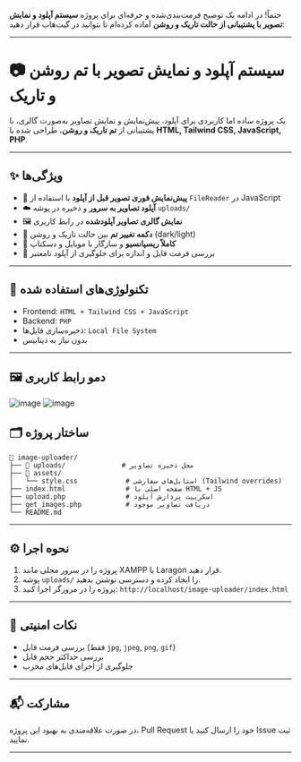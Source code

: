 حتماً! در ادامه یک توضیح فرمت‌بندی‌شده و حرفه‌ای برای پروژه **سیستم آپلود و نمایش تصویر با پشتیبانی از حالت تاریک و روشن** آماده کرده‌ام تا بتوانید در گیت‌هاب قرار دهید:

---

# 📷 سیستم آپلود و نمایش تصویر با تم روشن و تاریک

یک پروژه ساده اما کاربردی برای آپلود، پیش‌نمایش و نمایش تصاویر به‌صورت گالری، با پشتیبانی از **تم تاریک و روشن**، طراحی شده با **HTML, Tailwind CSS, JavaScript, PHP**.

---

## ✨ ویژگی‌ها

* 🔄 **پیش‌نمایش فوری تصویر قبل از آپلود** با استفاده از `FileReader` در JavaScript
* ☁️ **آپلود تصاویر به سرور** و ذخیره در پوشه `uploads/`
* 🖼️ **نمایش گالری تصاویر آپلودشده** در رابط کاربری
* 🌙 **دکمه تغییر تم** بین حالت تاریک و روشن (dark/light)
* 📱 **کاملاً ریسپانسیو** و سازگار با موبایل و دسکتاپ
* 🚫 بررسی فرمت فایل و اندازه برای جلوگیری از آپلود نامعتبر

---

## 🧪 تکنولوژی‌های استفاده شده

* Frontend: `HTML + Tailwind CSS + JavaScript`
* Backend: `PHP`
* ذخیره‌سازی فایل‌ها: `Local File System`
* بدون نیاز به دیتابیس

---

## 🖼️ دمو رابط کاربری
![image](https://github.com/user-attachments/assets/41093751-b5b3-40c2-b7a4-8506e651efd6)
![image](https://github.com/user-attachments/assets/4a97f8cf-d618-4ae2-8096-2c16e2a37334)


## 🗂️ ساختار پروژه

```
📁 image-uploader/
├── 📁 uploads/              # محل ذخیره تصاویر
├── 📁 assets/
│   └── style.css            # استایل‌های سفارشی (Tailwind overrides)
├── index.html               # صفحه اصلی با HTML + JS
├── upload.php               # اسکریپت پردازش آپلود
├── get_images.php           # دریافت تصاویر موجود
└── README.md
```

---

## ⚙️ نحوه اجرا

1. پروژه را در سرور محلی مانند XAMPP یا Laragon قرار دهید.
2. پوشه `uploads/` را ایجاد کرده و دسترسی نوشتن بدهید.
3. پروژه را در مرورگر اجرا کنید:
   `http://localhost/image-uploader/index.html`

---

## 📌 نکات امنیتی

* بررسی فرمت فایل (فقط `jpg`, `jpeg`, `png`, `gif`)
* بررسی حداکثر حجم فایل
* جلوگیری از اجرای فایل‌های مخرب

---

## 📬 مشارکت

در صورت علاقه‌مندی به بهبود این پروژه، Pull Request خود را ارسال کنید یا Issue ثبت نمایید.

---
